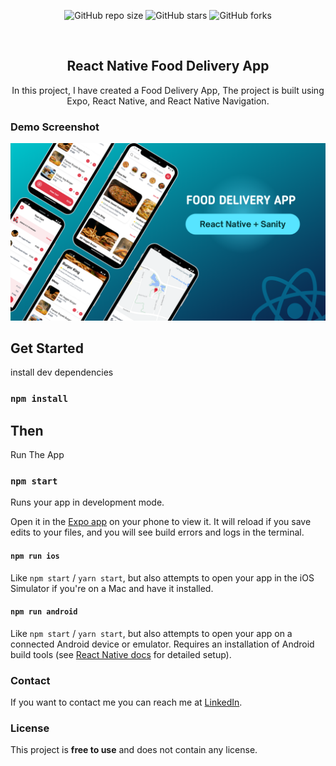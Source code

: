 <div align="center">
  
  ![GitHub repo size](https://img.shields.io/github/repo-size/geeky-prashant/react-native-food-delivery-app)
  ![GitHub stars](https://img.shields.io/github/stars/geeky-prashant/react-native-food-delivery-app?style=social)
  ![GitHub forks](https://img.shields.io/github/forks/geeky-prashant/react-native-food-delivery-app?style=social)
 
  <br />

  <h2 align="center">React Native Food Delivery App</h2>

  In this project, I have created a Food Delivery App, The project is built using Expo, React Native, and React Native Navigation.

</div>

### Demo Screenshot

![React Native Food Delivery App Demo](./readme-images/React-Native-Food-Delivery-App.png "Desktop Demo")

## Get Started

install dev dependencies

### `npm install`

## Then

Run The App

### `npm start`

Runs your app in development mode.

Open it in the [Expo app](https://expo.io) on your phone to view it. It will reload if you save edits to your files, and you will see build errors and logs in the terminal.

#### `npm run ios`

Like `npm start` / `yarn start`, but also attempts to open your app in the iOS Simulator if you're on a Mac and have it installed.

#### `npm run android`

Like `npm start` / `yarn start`, but also attempts to open your app on a connected Android device or emulator. Requires an installation of Android build tools (see [React Native docs](https://facebook.github.io/react-native/docs/getting-started.html) for detailed setup).

### Contact

If you want to contact me you can reach me at [LinkedIn](www.linkedin.com/in/sufiyan-a-21a3b434a/).

### License

This project is **free to use** and does not contain any license.
